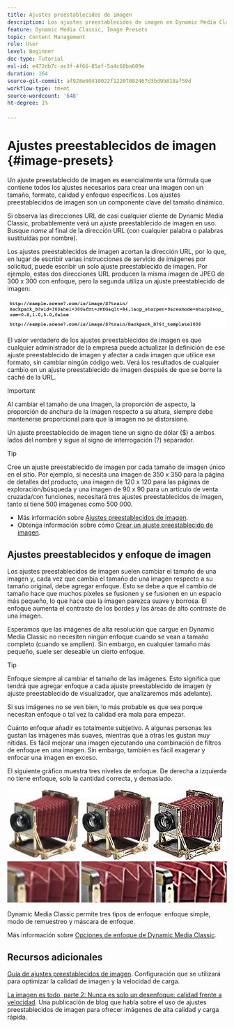 ```yaml
---
title: Ajustes preestablecidos de imagen
description: Los ajustes preestablecidos de imagen en Dynamic Media Classic contienen todos los ajustes necesarios para crear una imagen con un tamaño, formato, calidad y enfoque específicos. Los ajustes preestablecidos de imagen son un componente clave del tamaño dinámico. Si observa una dirección URL en Dynamic Media Classic, puede ver fácilmente si se está utilizando un ajuste preestablecido de imagen. Obtenga información sobre los ajustes preestablecidos de imagen, por qué son tan útiles y cómo crearlos.
feature: Dynamic Media Classic, Image Presets
topic: Content Management
role: User
level: Beginner
doc-type: Tutorial
exl-id: e472db7c-ac3f-4f66-85af-5a4c68ba609e
duration: 164
source-git-commit: af928e60410022f12207082467d3bd9b818af59d
workflow-type: tm+mt
source-wordcount: '648'
ht-degree: 1%

---
```


# Ajustes preestablecidos de imagen {#image-presets}

Un ajuste preestablecido de imagen es esencialmente una fórmula que contiene todos los ajustes necesarios para crear una imagen con un tamaño, formato, calidad y enfoque específicos. Los ajustes preestablecidos de imagen son un componente clave del tamaño dinámico.

Si observa las direcciones URL de casi cualquier cliente de Dynamic Media Classic, probablemente verá un ajuste preestablecido de imagen en uso. Busque $name$ al final de la dirección URL (con cualquier palabra o palabras sustituidas por nombre).

Los ajustes preestablecidos de imagen acortan la dirección URL, por lo que, en lugar de escribir varias instrucciones de servicio de imágenes por solicitud, puede escribir un solo ajuste preestablecido de imagen. Por ejemplo, estas dos direcciones URL producen la misma imagen de JPEG de 300 x 300 con enfoque, pero la segunda utiliza un ajuste preestablecido de imagen:

![imagen](assets/image-presets/image-preset-2.png)

El valor verdadero de los ajustes preestablecidos de imagen es que cualquier administrador de la empresa puede actualizar la definición de ese ajuste preestablecido de imagen y afectar a cada imagen que utilice ese formato, sin cambiar ningún código web. Verá los resultados de cualquier cambio en un ajuste preestablecido de imagen después de que se borre la caché de la URL.

>[!IMPORTANT]
>
>Al cambiar el tamaño de una imagen, la proporción de aspecto, la proporción de anchura de la imagen respecto a su altura, siempre debe mantenerse proporcional para que la imagen no se distorsione.

Un ajuste preestablecido de imagen tiene un signo de dólar ($) a ambos lados del nombre y sigue al signo de interrogación (?) separador.

>[!TIP]
>
>Cree un ajuste preestablecido de imagen por cada tamaño de imagen único en el sitio. Por ejemplo, si necesita una imagen de 350 x 350 para la página de detalles del producto, una imagen de 120 x 120 para las páginas de exploración/búsqueda y una imagen de 90 x 90 para un artículo de venta cruzada/con funciones, necesitará tres ajustes preestablecidos de imagen, tanto si tiene 500 imágenes como 500 000.

- Más información sobre [Ajustes preestablecidos de imagen](https://experienceleague.adobe.com/docs/dynamic-media-classic/using/image-sizing/setting-image-presets.html).
- Obtenga información sobre cómo [Crear un ajuste preestablecido de imagen](https://experienceleague.adobe.com/docs/dynamic-media-classic/using/image-sizing/setting-image-presets.html#creating-an-image-preset).

## Ajustes preestablecidos y enfoque de imagen

Los ajustes preestablecidos de imagen suelen cambiar el tamaño de una imagen y, cada vez que cambia el tamaño de una imagen respecto a su tamaño original, debe agregar enfoque. Esto se debe a que el cambio de tamaño hace que muchos píxeles se fusionen y se fusionen en un espacio más pequeño, lo que hace que la imagen parezca suave y borrosa. El enfoque aumenta el contraste de los bordes y las áreas de alto contraste de una imagen.

Esperamos que las imágenes de alta resolución que cargue en Dynamic Media Classic no necesiten ningún enfoque cuando se vean a tamaño completo (cuando se amplíen). Sin embargo, en cualquier tamaño más pequeño, suele ser deseable un cierto enfoque.

>[!TIP]
>
>Enfoque siempre al cambiar el tamaño de las imágenes. Esto significa que tendrá que agregar enfoque a cada ajuste preestablecido de imagen (y ajuste preestablecido de visualizador, que analizaremos más adelante).
>
>Si sus imágenes no se ven bien, lo más probable es que sea porque necesitan enfoque o tal vez la calidad era mala para empezar.

Cuánto enfoque añadir es totalmente subjetivo. A algunas personas les gustan las imágenes más suaves, mientras que a otras les gustan muy nítidas. Es fácil mejorar una imagen ejecutando una combinación de filtros de enfoque en una imagen. Sin embargo, también es fácil exagerar y enfocar una imagen en exceso.

El siguiente gráfico muestra tres niveles de enfoque. De derecha a izquierda no tiene enfoque, solo la cantidad correcta, y demasiado.

![imagen](assets/image-presets/image-presets-1.jpg)

Dynamic Media Classic permite tres tipos de enfoque: enfoque simple, modo de remuestreo y máscara de enfoque.

Más información sobre [Opciones de enfoque de Dynamic Media Classic](https://experienceleague.adobe.com/docs/dynamic-media-classic/using/master-files/sharpening-image.html#sharpening_an_image).

## Recursos adicionales

[Guía de ajustes preestablecidos de imagen](https://www.adobe.com/content/dam/www/us/en/experience-manager/pdfs/dynamic-media-image-preset-guide.pdf). Configuración que se utilizará para optimizar la calidad de imagen y la velocidad de carga.

[La imagen es todo, parte 2: Nunca es solo un desenfoque: calidad frente a velocidad](https://theblog.adobe.com/image-is-everything-part-2-its-never-just-a-blur-quality-versus-speed/). Una publicación de blog que habla sobre el uso de ajustes preestablecidos de imagen para ofrecer imágenes de alta calidad y carga rápida.
